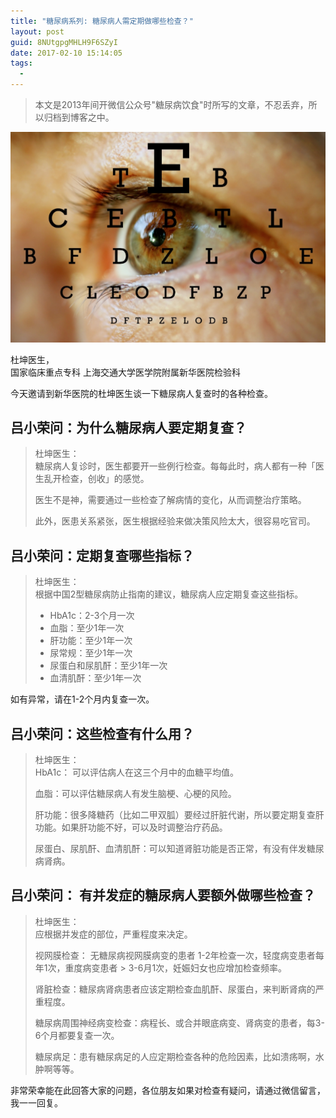 ```yaml
---
title: "糖尿病系列: 糖尿病人需定期做哪些检查？"
layout: post
guid: 8NUtgpgMHLH9F6SZyI
date: 2017-02-10 15:14:05
tags:
  - 
---
```


> 本文是2013年间开微信公众号"糖尿病饮食"时所写的文章，不忍丢弃，所以归档到博客之中。

![](/media/files/2017-02-10-examination-banner.png)

杜坤医生，    
国家临床重点专科
上海交通大学医学院附属新华医院检验科  

今天邀请到新华医院的杜坤医生谈一下糖尿病人复查时的各种检查。

## 吕小荣问：**为什么糖尿病人要定期复查**？

> 杜坤医生：  
> 糖尿病人复诊时，医生都要开一些例行检查。每每此时，病人都有一种「医生乱开检查，创收」的感觉。
> 
> 医生不是神，需要通过一些检查了解病情的变化，从而调整治疗策略。
> 
> 此外，医患关系紧张，医生根据经验来做决策风险太大，很容易吃官司。

## 吕小荣问：**定期复查哪些指标**？

> 杜坤医生：  
> 根据中国2型糖尿病防止指南的建议，糖尿病人应定期复查这些指标。
> 
> * HbA1c：2-3个月一次
> * 血脂：至少1年一次
> * 肝功能：至少1年一次
> * 尿常规：至少1年一次
> * 尿蛋白和尿肌酐：至少1年一次
> * 血清肌酐：至少1年一次

如有异常，请在1-2个月内复查一次。

## 吕小荣问：这些检查有什么用？

> 杜坤医生：  
> HbA1c： 可以评估病人在这三个月中的血糖平均值。
> 
> 血脂：可以评估糖尿病人有发生脑梗、心梗的风险。
> 
> 肝功能：很多降糖药（比如二甲双胍）要经过肝脏代谢，所以要定期复查肝功能。如果肝功能不好，可以及时调整治疗药品。
> 
> 尿蛋白、尿肌酐、血清肌酐：可以知道肾脏功能是否正常，有没有伴发糖尿病肾病。


## 吕小荣问： **有并发症的糖尿病人要额外做哪些检查**？

> 杜坤医生：    
> 应根据并发症的部位，严重程度来决定。
> 
> 视网膜检查： 无糖尿病视网膜病变的患者 1-2年检查一次，轻度病变患者每年1次，重度病变患者 > 3-6月1次，妊娠妇女也应增加检查频率。
> 
> 肾脏检查：糖尿病肾病患者应该定期检查血肌酐、尿蛋白，来判断肾病的严重程度。
> 
> 糖尿病周围神经病变检查：病程长、或合并眼底病变、肾病变的患者，每3-6个月都要复查一次。
> 
> 糖尿病足：患有糖尿病足的人应定期检查各种的危险因素，比如溃疡啊，水肿啊等等。 


非常荣幸能在此回答大家的问题，各位朋友如果对检查有疑问，请通过微信留言，我一一回复。
